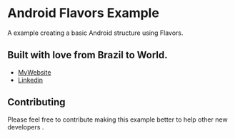 # Android Flavors Example

A example creating a basic Android structure using Flavors.

## Built with love from Brazil to World.

* [MyWebsite](http://www.erickalves.com.br)
* [Linkedin](https://www.linkedin.com/in/erick-alves-do-couto-8b1114a/)

## Contributing

Please feel free to contribute making this example better to help other new developers .
